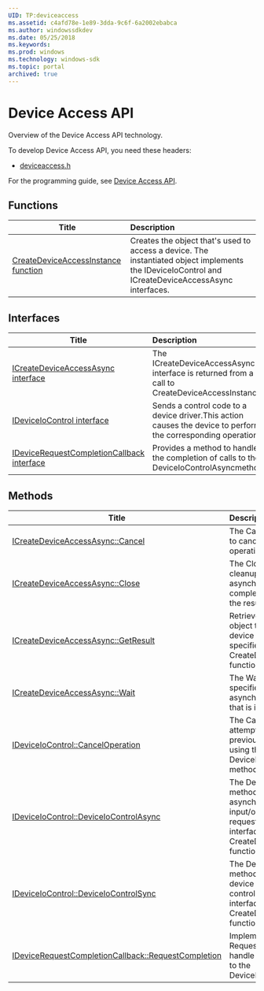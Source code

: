 ```yaml
---
UID: TP:deviceaccess
ms.assetid: c4afd78e-1e89-3dda-9c6f-6a2002ebabca
ms.author: windowssdkdev
ms.date: 05/25/2018
ms.keywords: 
ms.prod: windows
ms.technology: windows-sdk
ms.topic: portal
archived: true
---
```


# Device Access API



Overview of the Device Access API technology.

To develop Device Access API, you need these headers:

 * [deviceaccess.h](..\deviceaccess\index.md)

For the programming guide, see [Device Access API](/previous-versions/windows/desktop/deviceaccess).

## Functions

| Title   | Description   |
| ---- |:---- |
| [CreateDeviceAccessInstance function](..\deviceaccess\nf-deviceaccess-createdeviceaccessinstance.md) | Creates the object that's used to access a device. The instantiated object implements the IDeviceIoControl and ICreateDeviceAccessAsync interfaces. |

## Interfaces

| Title   | Description   |
| ---- |:---- |
| [ICreateDeviceAccessAsync interface](..\deviceaccess\nn-deviceaccess-icreatedeviceaccessasync.md) | The ICreateDeviceAccessAsync interface is returned from a call to CreateDeviceAccessInstance. |
| [IDeviceIoControl interface](..\deviceaccess\nn-deviceaccess-ideviceiocontrol.md) | Sends a control code to a device driver.This action causes the device to perform the corresponding operation. |
| [IDeviceRequestCompletionCallback interface](..\deviceaccess\nn-deviceaccess-idevicerequestcompletioncallback.md) | Provides a method to handle the completion of calls to the DeviceIoControlAsyncmethod. |

## Methods

| Title   | Description   |
| ---- |:---- |
| [ICreateDeviceAccessAsync::Cancel](..\deviceaccess\nf-deviceaccess-icreatedeviceaccessasync-cancel.md) | The Cancel method attempts to cancel an asynchronous operation that is in progress. |
| [ICreateDeviceAccessAsync::Close](..\deviceaccess\nf-deviceaccess-icreatedeviceaccessasync-close.md) | The Close method performs cleanup after the asynchronous operation is completed and you retrieve the results. |
| [ICreateDeviceAccessAsync::GetResult](..\deviceaccess\nf-deviceaccess-icreatedeviceaccessasync-getresult.md) | Retrieves an IDeviceIoControl object that's bound to the device interface that's specified in a call to the CreateDeviceAccessInstance function. |
| [ICreateDeviceAccessAsync::Wait](..\deviceaccess\nf-deviceaccess-icreatedeviceaccessasync-wait.md) | The Wait method waits a specified length of time for an asynchronous bind operation that is in progress to finish. |
| [IDeviceIoControl::CancelOperation](..\deviceaccess\nf-deviceaccess-ideviceiocontrol-canceloperation.md) | The CancelOperation method attempts to cancel a previously issued call by using the DeviceIoControlAsync method. |
| [IDeviceIoControl::DeviceIoControlAsync](..\deviceaccess\nf-deviceaccess-ideviceiocontrol-deviceiocontrolasync.md) | The DeviceIoControlAsync method sends an asynchronous device input/output (I/O) control request to the device interface that the call to the CreateDeviceAccessInstance function specified. |
| [IDeviceIoControl::DeviceIoControlSync](..\deviceaccess\nf-deviceaccess-ideviceiocontrol-deviceiocontrolsync.md) | The DeviceIoControlSync method sends a synchronous device input/output (I/O) control request to the device interface that the call to the CreateDeviceAccessInstance function specified. |
| [IDeviceRequestCompletionCallback::RequestCompletion](..\deviceaccess\nf-deviceaccess-idevicerequestcompletioncallback-requestcompletion.md) | Implement the RequestCompletion method to handle the completion of calls to the DeviceIoControlAsyncmethod. |
